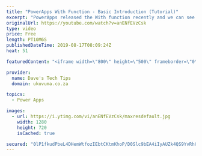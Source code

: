 ```yaml
---
title: "PowerApps With Function - Basic Introduction (Tutorial)"
excerpt: "PowerApps released the With function recently and we can see so much potential for it. Where Set() creates global variables that could be used throughout the app, and UpdateContext() creates variables that are only accessible on one screen, With() allows for variables to be used in context of one specific"
originalUrl: https://youtube.com/watch?v=anENfEVzCsk
type: video
price: Free
length: PT10M6S
publishedDateTime: 2019-08-17T08:09:24Z
heat: 51

featuredContent: "<iframe width=\"800\" height=\"500\" frameborder=\"0\" src=\"https://www.youtube.com/embed/anENfEVzCsk\" allow=\"accelerometer; autoplay; encrypted-media; gyroscope; picture-in-picture\" allowfullscreen></iframe>"

provider:
  name: Dave's Tech Tips
  domain: ukuvuma.co.za

topics:
  - Power Apps

images:
  - url: https://i.ytimg.com/vi/anENfEVzCsk/maxresdefault.jpg
    width: 1280
    height: 720
    isCached: true

secured: "0lP1fkudPbeL4DHemWtfozIEbtCKtmKhoP/D0Slc9bEA4iIyAUZk4QS9YvRh0Efh7Zqi+TDrwFH1onAY817064lDl7wlpHZ2snP4nJUvIyHAECerH4U0zIJAQuenfXbtL+vqeksISMukTnTevpULouFkXSx/dg/j/22aqZRatNXnYUXIfgWmuusGalZSVdl7Zu0Ge9BehbhFmJfKGNhDeQEZFg3FSSF7hSNFy1LghiumzNjLml7zcW+6ACb1/BxUTEPOjZncxsQnQQtOZ6NMYgB6pLVDzqEK330lhJ1R6QrQ/uaeaBJto5m92ripn7F5u48eGEOwfs28AIaTQf+fQK4PmyT5ayq4qRwmymRsmfNxA/AtiDi8JbNjUNVf2a/HkwJKW2f0wuwWOCtBCY+9JfpUZ2OFvsaP5yggalE34rQ=;hK0s1DZ+l0+GvarQ7vFKGQ=="
---
```


